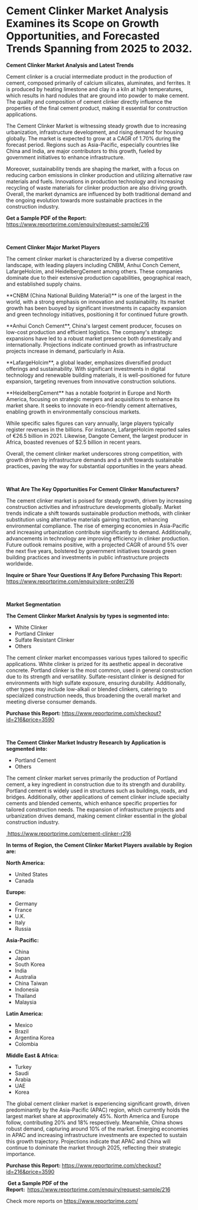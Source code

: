 <p><h1>Cement Clinker Market Analysis Examines its Scope on Growth Opportunities, and Forecasted Trends Spanning from 2025 to 2032.</h1></p><p><strong>Cement Clinker Market Analysis and Latest Trends</strong></p>
<p><p>Cement clinker is a crucial intermediate product in the production of cement, composed primarily of calcium silicates, aluminates, and ferrites. It is produced by heating limestone and clay in a kiln at high temperatures, which results in hard nodules that are ground into powder to make cement. The quality and composition of cement clinker directly influence the properties of the final cement product, making it essential for construction applications.</p><p>The Cement Clinker Market is witnessing steady growth due to increasing urbanization, infrastructure development, and rising demand for housing globally. The market is expected to grow at a CAGR of 1.70% during the forecast period. Regions such as Asia-Pacific, especially countries like China and India, are major contributors to this growth, fueled by government initiatives to enhance infrastructure. </p><p>Moreover, sustainability trends are shaping the market, with a focus on reducing carbon emissions in clinker production and utilizing alternative raw materials and fuels. Innovations in production technology and increasing recycling of waste materials for clinker production are also driving growth. Overall, the market dynamics are influenced by both traditional demand and the ongoing evolution towards more sustainable practices in the construction industry.</p></p>
<p><strong>Get a Sample PDF of the Report:&nbsp;</strong> <a href="https://www.reportprime.com/enquiry/request-sample/216?utm_campaign=2189&utm_medium=2&utm_source=Github&utm_content=ia&utm_term=18032025&utm_id=cement-clinker">https://www.reportprime.com/enquiry/request-sample/216</a></p>
<p>&nbsp;</p>
<p><strong>Cement Clinker Major Market Players</strong></p>
<p><p>The cement clinker market is characterized by a diverse competitive landscape, with leading players including CNBM, Anhui Conch Cement, LafargeHolcim, and HeidelbergCement among others. These companies dominate due to their extensive production capabilities, geographical reach, and established supply chains.</p><p>**CNBM (China National Building Material)** is one of the largest in the world, with a strong emphasis on innovation and sustainability. Its market growth has been buoyed by significant investments in capacity expansion and green technology initiatives, positioning it for continued future growth.</p><p>**Anhui Conch Cement**, China's largest cement producer, focuses on low-cost production and efficient logistics. The company's strategic expansions have led to a robust market presence both domestically and internationally. Projections indicate continued growth as infrastructure projects increase in demand, particularly in Asia.</p><p>**LafargeHolcim**, a global leader, emphasizes diversified product offerings and sustainability. With significant investments in digital technology and renewable building materials, it is well-positioned for future expansion, targeting revenues from innovative construction solutions.</p><p>**HeidelbergCement** has a notable footprint in Europe and North America, focusing on strategic mergers and acquisitions to enhance its market share. It seeks to innovate in eco-friendly cement alternatives, enabling growth in environmentally conscious markets.</p><p>While specific sales figures can vary annually, large players typically register revenues in the billions. For instance, LafargeHolcim reported sales of €26.5 billion in 2021. Likewise, Dangote Cement, the largest producer in Africa, boasted revenues of $2.5 billion in recent years.</p><p>Overall, the cement clinker market underscores strong competition, with growth driven by infrastructure demands and a shift towards sustainable practices, paving the way for substantial opportunities in the years ahead.</p></p>
<p>&nbsp;</p>
<p><strong>What Are The Key Opportunities For Cement Clinker Manufacturers?</strong></p>
<p><p>The cement clinker market is poised for steady growth, driven by increasing construction activities and infrastructure developments globally. Market trends indicate a shift towards sustainable production methods, with clinker substitution using alternative materials gaining traction, enhancing environmental compliance. The rise of emerging economies in Asia-Pacific and increasing urbanization contribute significantly to demand. Additionally, advancements in technology are improving efficiency in clinker production. Future outlook remains positive, with a projected CAGR of around 5% over the next five years, bolstered by government initiatives towards green building practices and investments in public infrastructure projects worldwide.</p></p>
<p><strong>Inquire or Share Your Questions If Any Before Purchasing This Report:</strong> <a href="https://www.reportprime.com/enquiry/pre-order/216?utm_campaign=2189&utm_medium=2&utm_source=Github&utm_content=ia&utm_term=18032025&utm_id=cement-clinker">https://www.reportprime.com/enquiry/pre-order/216</a></p>
<p>&nbsp;</p>
<p><strong>Market Segmentation</strong></p>
<p><strong>The Cement Clinker Market Analysis by types is segmented into:</strong></p>
<p><ul><li>White Clinker</li><li>Portland Clinker</li><li>Sulfate Resistant Clinker</li><li>Others</li></ul></p>
<p><p>The cement clinker market encompasses various types tailored to specific applications. White clinker is prized for its aesthetic appeal in decorative concrete. Portland clinker is the most common, used in general construction due to its strength and versatility. Sulfate-resistant clinker is designed for environments with high sulfate exposure, ensuring durability. Additionally, other types may include low-alkali or blended clinkers, catering to specialized construction needs, thus broadening the overall market and meeting diverse consumer demands.</p></p>
<p><strong>Purchase this Report:&nbsp;</strong><a href="https://www.reportprime.com/checkout?id=216&price=3590&utm_campaign=2189&utm_medium=2&utm_source=Github&utm_content=ia&utm_term=18032025&utm_id=cement-clinker">https://www.reportprime.com/checkout?id=216&price=3590</a></p>
<p>&nbsp;</p>
<p><strong>The Cement Clinker Market Industry Research by Application is segmented into:</strong></p>
<p><ul><li>Portland Cement</li><li>Others</li></ul></p>
<p><p>The cement clinker market serves primarily the production of Portland cement, a key ingredient in construction due to its strength and durability. Portland cement is widely used in structures such as buildings, roads, and bridges. Additionally, other applications of cement clinker include specialty cements and blended cements, which enhance specific properties for tailored construction needs. The expansion of infrastructure projects and urbanization drives demand, making cement clinker essential in the global construction industry.</p></p>
<p><a href="https://www.reportprime.com/cement-clinker-r216?utm_campaign=2189&utm_medium=2&utm_source=Github&utm_content=ia&utm_term=18032025&utm_id=cement-clinker">&nbsp;https://www.reportprime.com/cement-clinker-r216</a></p>
<p><strong>In terms of Region, the Cement Clinker Market Players available by Region are:</strong></p>
<p>
    <p> <strong> North America: </strong>
        <ul>
            <li>United States</li>
            <li>Canada</li>
        </ul>
        </p> 
    <p> <strong> Europe: </strong>
        <ul>
            <li>Germany</li>
            <li>France</li>
            <li>U.K.</li>
            <li>Italy</li>
            <li>Russia</li>
        </ul>
        </p> 
    <p> <strong> Asia-Pacific: </strong>
        <ul>
            <li>China</li>
            <li>Japan</li>
            <li>South Korea</li>
            <li>India</li>
            <li>Australia</li>
            <li>China Taiwan</li>
            <li>Indonesia</li>
            <li>Thailand</li>
            <li>Malaysia</li>
        </ul>
        </p> 
    <p> <strong> Latin America: </strong>
        <ul>
            <li>Mexico</li>
            <li>Brazil</li>
            <li>Argentina Korea</li>
            <li>Colombia</li>
        </ul>
        </p> 
    <p> <strong> Middle East & Africa: </strong>
        <ul>
            <li>Turkey</li>
            <li>Saudi</li>
            <li>Arabia</li>
            <li>UAE</li>
            <li>Korea</li>
        </ul>
    </p>
    </p>
<p><p>The global cement clinker market is experiencing significant growth, driven predominantly by the Asia-Pacific (APAC) region, which currently holds the largest market share at approximately 45%. North America and Europe follow, contributing 20% and 18% respectively. Meanwhile, China shows robust demand, capturing around 10% of the market. Emerging economies in APAC and increasing infrastructure investments are expected to sustain this growth trajectory. Projections indicate that APAC and China will continue to dominate the market through 2025, reflecting their strategic importance.</p></p>
<p><strong>Purchase this Report: </strong><a href="https://www.reportprime.com/checkout?id=216&price=3590&utm_campaign=2189&utm_medium=2&utm_source=Github&utm_content=ia&utm_term=18032025&utm_id=cement-clinker">https://www.reportprime.com/checkout?id=216&price=3590</a></p>
<p>&nbsp;<strong>Get a Sample PDF of the Report:&nbsp;&nbsp;</strong><a href="https://www.reportprime.com/enquiry/request-sample/216?utm_campaign=2189&utm_medium=2&utm_source=Github&utm_content=ia&utm_term=18032025&utm_id=cement-clinker">https://www.reportprime.com/enquiry/request-sample/216</a></p>
<p><strong></strong></p>
<p>Check more reports on <a href="https://www.reportprime.com/?utm_campaign=2189&utm_medium=2&utm_source=Github&utm_content=ia&utm_term=18032025&utm_id=cement-clinker">https://www.reportprime.com/</a></p>